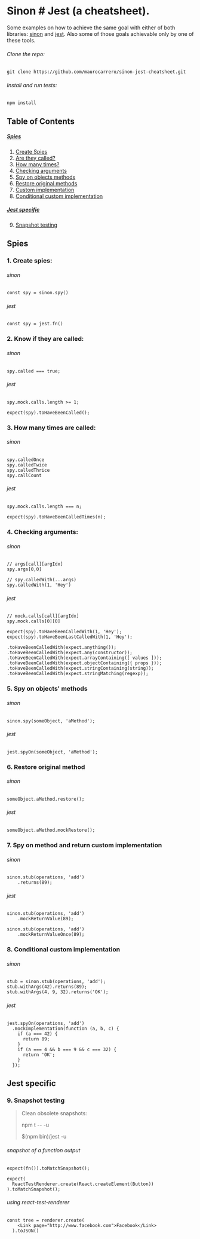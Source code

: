 # Sinon # Jest (a cheatsheet).

Some examples on how to achieve the same goal with either of both libraries: [sinon](http://sinonjs.org/) and [jest](http://facebook.github.io/jest/).
Also some of those goals achievable only by one of these tools.

###### Clone the repo:
```
git clone https://github.com/maurocarrero/sinon-jest-cheatsheet.git
```

###### Install and run tests:

```
npm install
``` 

## Table of Contents
##### [Spies](#spies)
1. [Create Spies](#create-spies)
2. [Are they called?](#are-they-called)
3. [How many times?](#how-many-times)
4. [Checking arguments](#checking-arguments)
5. [Spy on objects methods](#spy-on-objects-method)
6. [Restore original methods](#restore-original-method)
7. [Custom implementation](#custom-implementation)
8. [Conditional custom implementation](#custom-implementation)

##### [Jest specific](#jest-specific)
9. [Snapshot testing](#snapshot-testing)

<a name="spies"></a>
## Spies <a name="create-spies"></a>

### 1. Create spies:  

###### sinon

```
const spy = sinon.spy()
```

###### jest
```
const spy = jest.fn()
```

<a name="are-they-called"></a>
### 2. Know if they are called: 

###### sinon

```
spy.called === true;

```

###### jest
```
spy.mock.calls.length >= 1;
```

```
expect(spy).toHaveBeenCalled();
```

<a name="how-many-times"></a>
### 3. How many times are called: 

###### sinon

```
spy.calledOnce
spy.calledTwice
spy.calledThrice
spy.callCount
```

###### jest
```
spy.mock.calls.length === n;
```

```
expect(spy).toHaveBeenCalledTimes(n);
```

<a name="checking-arguments"></a>
### 4. Checking arguments:

###### sinon

```
// args[call][argIdx]
spy.args[0,0]
```

```
// spy.calledWith(...args)
spy.calledWith(1, 'Hey')
```

###### jest
```
// mock.calls[call][argIdx]
spy.mock.calls[0][0]
```

```
expect(spy).toHaveBeenCalledWith(1, 'Hey');
expect(spy).toHaveBeenLastCalledWith(1, 'Hey');
```

```
.toHaveBeenCalledWith(expect.anything());
.toHaveBeenCalledWith(expect.any(constructor));
.toHaveBeenCalledWith(expect.arrayContaining([ values ]));
.toHaveBeenCalledWith(expect.objectContaining({ props }));
.toHaveBeenCalledWith(expect.stringContaining(string));
.toHaveBeenCalledWith(expect.stringMatching(regexp));
```

<a name="spy-on-objects-method"></a>
### 5. Spy on objects' methods 

###### sinon

```
sinon.spy(someObject, 'aMethod');
```

###### jest

```
jest.spyOn(someObject, 'aMethod');
```

<a name="restore-original-method"></a>
### 6. Restore original method 

###### sinon

```
someObject.aMethod.restore();
```

###### jest

```
someObject.aMethod.mockRestore();
```

<a name="custom-implementation"></a>
### 7. Spy on method and return custom implementation 
###### sinon

```
sinon.stub(operations, 'add')
    .returns(89);
```

###### jest

```
sinon.stub(operations, 'add')
    .mockReturnValue(89);
```

```
sinon.stub(operations, 'add')
    .mockReturnValueOnce(89);
```

<a name="conditional-custom-implementation"></a>
### 8. Conditional custom implementation 

        
###### sinon

```
stub = sinon.stub(operations, 'add');
stub.withArgs(42).returns(89);
stub.withArgs(4, 9, 32).returns('OK');
```

###### jest

```
jest.spyOn(operations, 'add')
  .mockImplementation(function (a, b, c) {
    if (a === 42) {
      return 89;
    }
    if (a === 4 && b === 9 && c === 32) {
      return 'OK';
    }
  });
```

<a name="jest-specific"></a>
## Jest specific

<a name="snapshot-testing"></a>
### 9. Snapshot testing 

> Clean obsolete snapshots:
>
> npm t -- -u
>
> $(npm bin)/jest -u

###### snapshot of a function output

```
expect(fn()).toMatchSnapshot();
```

```
expect(
  ReactTestRenderer.create(React.createElement(Button))
).toMatchSnapshot();
```

###### using react-test-renderer

```
const tree = renderer.create(
    <Link page="http://www.facebook.com">Facebook</Link>
  ).toJSON()
```

